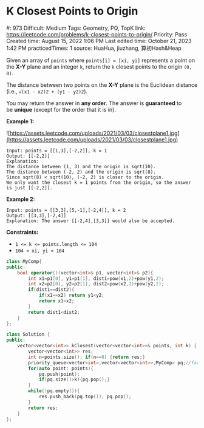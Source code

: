 # K Closest Points to Origin

#: 973
Difficult: Medium
Tags: Geometry, PQ, TopK
link: https://leetcode.com/problems/k-closest-points-to-origin/
Priority: Pass
Created time: August 15, 2022 1:06 PM
Last edited time: October 21, 2023 1:42 PM
practicedTimes: 1
source: HuaHua, jiuzhang, 算初Hash&Heap

Given an array of `points` where `points[i] = [xi, yi]` represents a point on the **X-Y** plane and an integer `k`, return the `k` closest points to the origin `(0, 0)`.

The distance between two points on the **X-Y** plane is the Euclidean distance (i.e., `√(x1 - x2)2 + (y1 - y2)2`).

You may return the answer in **any order**. The answer is **guaranteed** to be **unique** (except for the order that it is in).

**Example 1:**

![https://assets.leetcode.com/uploads/2021/03/03/closestplane1.jpg](https://assets.leetcode.com/uploads/2021/03/03/closestplane1.jpg)

```
Input: points = [[1,3],[-2,2]], k = 1
Output: [[-2,2]]
Explanation:
The distance between (1, 3) and the origin is sqrt(10).
The distance between (-2, 2) and the origin is sqrt(8).
Since sqrt(8) < sqrt(10), (-2, 2) is closer to the origin.
We only want the closest k = 1 points from the origin, so the answer is just [[-2,2]].

```

**Example 2:**

```
Input: points = [[3,3],[5,-1],[-2,4]], k = 2
Output: [[3,3],[-2,4]]
Explanation: The answer [[-2,4],[3,3]] would also be accepted.

```

**Constraints:**

- `1 <= k <= points.length <= 104`
- `104 < xi, yi < 104`

```cpp
class MyComp{
public:
    bool operator()(vector<int>& p1, vector<int>& p2){
        int x1=p1[0], y1=p1[1], dist1=pow(x1,2)+pow(y1,2);
        int x2=p2[0], y2=p2[1], dist2=pow(x2,2)+pow(y2,2);
        if(dist1==dist2){
            if(x1==x2) return y1<y2;
            return x1<x2;
        }
        return dist1<dist2;
    }
};

class Solution {
public:
    vector<vector<int>> kClosest(vector<vector<int>>& points, int k) {
        vector<vector<int>> res;
        int n=points.size(); if(n==0) {return res;}
        priority_queue<vector<int>,vector<vector<int>>,MyComp> pq;//far to near
        for(auto point: points){
            pq.push(point);
            if(pq.size()>k){pq.pop();}
        }
        while(!pq.empty()){
            res.push_back(pq.top()); pq.pop();
        }
        return res;
    }
};
```